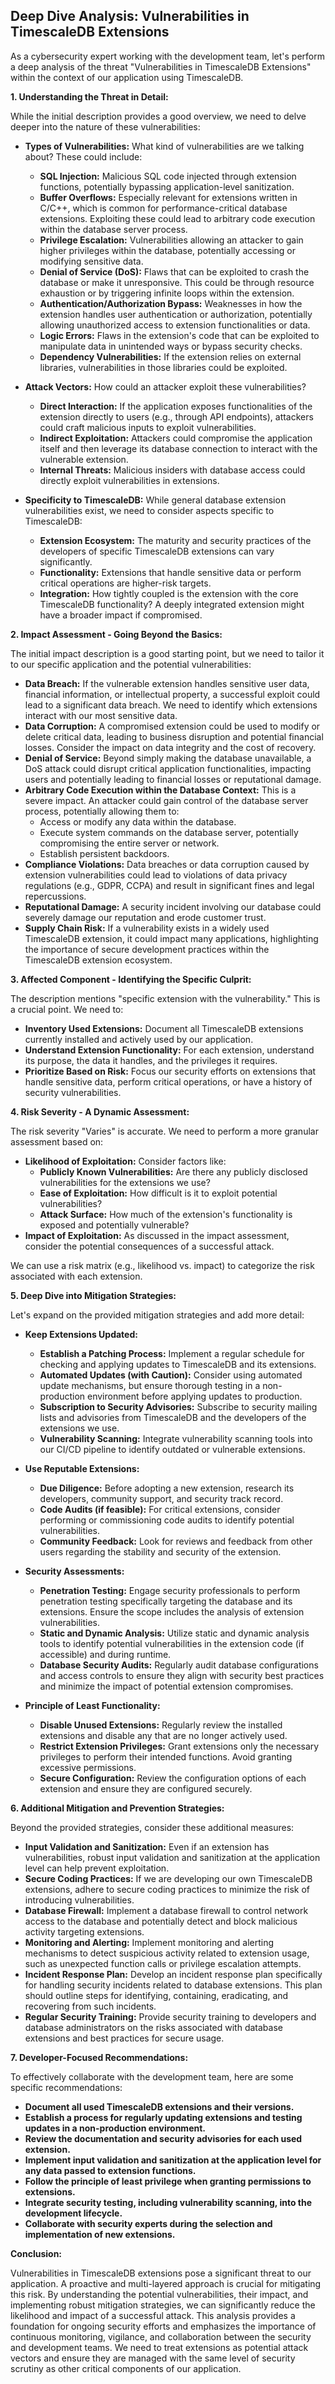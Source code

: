 ## Deep Dive Analysis: Vulnerabilities in TimescaleDB Extensions

As a cybersecurity expert working with the development team, let's perform a deep analysis of the threat "Vulnerabilities in TimescaleDB Extensions" within the context of our application using TimescaleDB.

**1. Understanding the Threat in Detail:**

While the initial description provides a good overview, we need to delve deeper into the nature of these vulnerabilities:

* **Types of Vulnerabilities:**  What kind of vulnerabilities are we talking about?  These could include:
    * **SQL Injection:**  Malicious SQL code injected through extension functions, potentially bypassing application-level sanitization.
    * **Buffer Overflows:**  Especially relevant for extensions written in C/C++, which is common for performance-critical database extensions. Exploiting these could lead to arbitrary code execution within the database server process.
    * **Privilege Escalation:**  Vulnerabilities allowing an attacker to gain higher privileges within the database, potentially accessing or modifying sensitive data.
    * **Denial of Service (DoS):**  Flaws that can be exploited to crash the database or make it unresponsive. This could be through resource exhaustion or by triggering infinite loops within the extension.
    * **Authentication/Authorization Bypass:**  Weaknesses in how the extension handles user authentication or authorization, potentially allowing unauthorized access to extension functionalities or data.
    * **Logic Errors:**  Flaws in the extension's code that can be exploited to manipulate data in unintended ways or bypass security checks.
    * **Dependency Vulnerabilities:**  If the extension relies on external libraries, vulnerabilities in those libraries could be exploited.

* **Attack Vectors:** How could an attacker exploit these vulnerabilities?
    * **Direct Interaction:** If the application exposes functionalities of the extension directly to users (e.g., through API endpoints), attackers could craft malicious inputs to exploit vulnerabilities.
    * **Indirect Exploitation:**  Attackers could compromise the application itself and then leverage its database connection to interact with the vulnerable extension.
    * **Internal Threats:** Malicious insiders with database access could directly exploit vulnerabilities in extensions.

* **Specificity to TimescaleDB:** While general database extension vulnerabilities exist, we need to consider aspects specific to TimescaleDB:
    * **Extension Ecosystem:**  The maturity and security practices of the developers of specific TimescaleDB extensions can vary significantly.
    * **Functionality:**  Extensions that handle sensitive data or perform critical operations are higher-risk targets.
    * **Integration:** How tightly coupled is the extension with the core TimescaleDB functionality?  A deeply integrated extension might have a broader impact if compromised.

**2. Impact Assessment - Going Beyond the Basics:**

The initial impact description is a good starting point, but we need to tailor it to our specific application and the potential vulnerabilities:

* **Data Breach:**  If the vulnerable extension handles sensitive user data, financial information, or intellectual property, a successful exploit could lead to a significant data breach. We need to identify which extensions interact with our most sensitive data.
* **Data Corruption:**  A compromised extension could be used to modify or delete critical data, leading to business disruption and potential financial losses. Consider the impact on data integrity and the cost of recovery.
* **Denial of Service:**  Beyond simply making the database unavailable, a DoS attack could disrupt critical application functionalities, impacting users and potentially leading to financial losses or reputational damage.
* **Arbitrary Code Execution within the Database Context:** This is a severe impact. An attacker could gain control of the database server process, potentially allowing them to:
    * Access or modify any data within the database.
    * Execute system commands on the database server, potentially compromising the entire server or network.
    * Establish persistent backdoors.
* **Compliance Violations:**  Data breaches or data corruption caused by extension vulnerabilities could lead to violations of data privacy regulations (e.g., GDPR, CCPA) and result in significant fines and legal repercussions.
* **Reputational Damage:**  A security incident involving our database could severely damage our reputation and erode customer trust.
* **Supply Chain Risk:**  If a vulnerability exists in a widely used TimescaleDB extension, it could impact many applications, highlighting the importance of secure development practices within the TimescaleDB extension ecosystem.

**3. Affected Component - Identifying the Specific Culprit:**

The description mentions "specific extension with the vulnerability."  This is a crucial point. We need to:

* **Inventory Used Extensions:**  Document all TimescaleDB extensions currently installed and actively used by our application.
* **Understand Extension Functionality:**  For each extension, understand its purpose, the data it handles, and the privileges it requires.
* **Prioritize Based on Risk:**  Focus our security efforts on extensions that handle sensitive data, perform critical operations, or have a history of security vulnerabilities.

**4. Risk Severity - A Dynamic Assessment:**

The risk severity "Varies" is accurate. We need to perform a more granular assessment based on:

* **Likelihood of Exploitation:**  Consider factors like:
    * **Publicly Known Vulnerabilities:** Are there any publicly disclosed vulnerabilities for the extensions we use?
    * **Ease of Exploitation:** How difficult is it to exploit potential vulnerabilities?
    * **Attack Surface:** How much of the extension's functionality is exposed and potentially vulnerable?
* **Impact of Exploitation:**  As discussed in the impact assessment, consider the potential consequences of a successful attack.

We can use a risk matrix (e.g., likelihood vs. impact) to categorize the risk associated with each extension.

**5. Deep Dive into Mitigation Strategies:**

Let's expand on the provided mitigation strategies and add more detail:

* **Keep Extensions Updated:**
    * **Establish a Patching Process:** Implement a regular schedule for checking and applying updates to TimescaleDB and its extensions.
    * **Automated Updates (with Caution):** Consider using automated update mechanisms, but ensure thorough testing in a non-production environment before applying updates to production.
    * **Subscription to Security Advisories:** Subscribe to security mailing lists and advisories from TimescaleDB and the developers of the extensions we use.
    * **Vulnerability Scanning:** Integrate vulnerability scanning tools into our CI/CD pipeline to identify outdated or vulnerable extensions.

* **Use Reputable Extensions:**
    * **Due Diligence:** Before adopting a new extension, research its developers, community support, and security track record.
    * **Code Audits (if feasible):** For critical extensions, consider performing or commissioning code audits to identify potential vulnerabilities.
    * **Community Feedback:** Look for reviews and feedback from other users regarding the stability and security of the extension.

* **Security Assessments:**
    * **Penetration Testing:** Engage security professionals to perform penetration testing specifically targeting the database and its extensions. Ensure the scope includes the analysis of extension vulnerabilities.
    * **Static and Dynamic Analysis:** Utilize static and dynamic analysis tools to identify potential vulnerabilities in the extension code (if accessible) and during runtime.
    * **Database Security Audits:** Regularly audit database configurations and access controls to ensure they align with security best practices and minimize the impact of potential extension compromises.

* **Principle of Least Functionality:**
    * **Disable Unused Extensions:**  Regularly review the installed extensions and disable any that are no longer actively used.
    * **Restrict Extension Privileges:**  Grant extensions only the necessary privileges to perform their intended functions. Avoid granting excessive permissions.
    * **Secure Configuration:**  Review the configuration options of each extension and ensure they are configured securely.

**6. Additional Mitigation and Prevention Strategies:**

Beyond the provided strategies, consider these additional measures:

* **Input Validation and Sanitization:**  Even if an extension has vulnerabilities, robust input validation and sanitization at the application level can help prevent exploitation.
* **Secure Coding Practices:**  If we are developing our own TimescaleDB extensions, adhere to secure coding practices to minimize the risk of introducing vulnerabilities.
* **Database Firewall:**  Implement a database firewall to control network access to the database and potentially detect and block malicious activity targeting extensions.
* **Monitoring and Alerting:**  Implement monitoring and alerting mechanisms to detect suspicious activity related to extension usage, such as unexpected function calls or privilege escalation attempts.
* **Incident Response Plan:**  Develop an incident response plan specifically for handling security incidents related to database extensions. This plan should outline steps for identifying, containing, eradicating, and recovering from such incidents.
* **Regular Security Training:**  Provide security training to developers and database administrators on the risks associated with database extensions and best practices for secure usage.

**7. Developer-Focused Recommendations:**

To effectively collaborate with the development team, here are some specific recommendations:

* **Document all used TimescaleDB extensions and their versions.**
* **Establish a process for regularly updating extensions and testing updates in a non-production environment.**
* **Review the documentation and security advisories for each used extension.**
* **Implement input validation and sanitization at the application level for any data passed to extension functions.**
* **Follow the principle of least privilege when granting permissions to extensions.**
* **Integrate security testing, including vulnerability scanning, into the development lifecycle.**
* **Collaborate with security experts during the selection and implementation of new extensions.**

**Conclusion:**

Vulnerabilities in TimescaleDB extensions pose a significant threat to our application. A proactive and multi-layered approach is crucial for mitigating this risk. By understanding the potential vulnerabilities, their impact, and implementing robust mitigation strategies, we can significantly reduce the likelihood and impact of a successful attack. This analysis provides a foundation for ongoing security efforts and emphasizes the importance of continuous monitoring, vigilance, and collaboration between the security and development teams. We need to treat extensions as potential attack vectors and ensure they are managed with the same level of security scrutiny as other critical components of our application.
